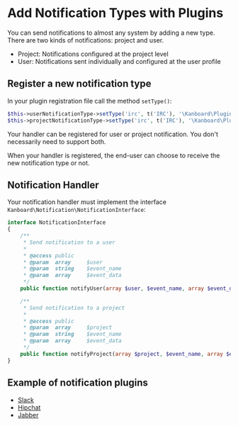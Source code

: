 Add Notification Types with Plugins
===================================

You can send notifications to almost any system by adding a new type.
There are two kinds of notifications: project and user.

- Project: Notifications configured at the project level
- User: Notifications sent individually and configured at the user profile

Register a new notification type
--------------------------------

In your plugin registration file call the method `setType()`:

```php
$this->userNotificationType->setType('irc', t('IRC'), '\Kanboard\Plugin\IRC\Notification\IrcHandler');
$this->projectNotificationType->setType('irc', t('IRC'), '\Kanboard\Plugin\IRC\Notification\IrcHandler');
```

Your handler can be registered for user or project notification. You don't necessarily need to support both.

When your handler is registered, the end-user can choose to receive the new notification type or not.

Notification Handler
--------------------

Your notification handler must implement the interface `Kanboard\Notification\NotificationInterface`:

```php
interface NotificationInterface
{
    /**
     * Send notification to a user
     *
     * @access public
     * @param  array     $user
     * @param  string    $event_name
     * @param  array     $event_data
     */
    public function notifyUser(array $user, $event_name, array $event_data);

    /**
     * Send notification to a project
     *
     * @access public
     * @param  array     $project
     * @param  string    $event_name
     * @param  array     $event_data
     */
    public function notifyProject(array $project, $event_name, array $event_data);
}
```

Example of notification plugins
-------------------------------

- [Slack](https://github.com/kanboard/plugin-slack)
- [Hipchat](https://github.com/kanboard/plugin-hipchat)
- [Jabber](https://github.com/kanboard/plugin-jabber)

